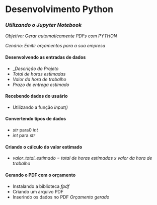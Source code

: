 # Desenvolvimento Python
   ### _Utilizando o Jupyter Notebook_

   _*Objetivo: Gerar automaticamente PDFs com PYTHON*_
 
   _*Cenário: Emitir orçamentos para a sua empresa*_

#### Desenvolvendo as entradas de dados
- __Descrição do Projeto_   
- _Total de horas estimadas_
- _Valor da hora de trabalho_ 
- _Prazo de entrega estimado_ 
   
#### Recebendo dados do usuário 
- Utilizando a função _input()_
   
#### Convertendo tipos de dados
-  _str_ para0 _int_
- _int_ para _str_
   
#### Criando  o cálculo do valor estimado
- _valor_total_estimado = total de horas estimadas x valor da hora de trabalho_

#### Gerando o PDF com o orçamento
- Instalando a biblioteca _fpdf_
- Criando um arquivo PDF
- Inserindo os dados no PDF
  *Orçamento gerado*
